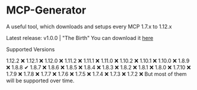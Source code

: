 # MCP-Generator
A useful tool, which downloads and setups every MCP 1.7.x to 1.12.x

Latest release: v1.0.0 | "The Birth"
You can download it [here](https://github.com/TomJuri/MCP-Generator/releases/download/v1.0.0/MCP-Generator-1.0.0.bat)

Supported Versions

1.12.2 ❌
1.12.1 ❌
1.12.0 ❌
1.11.2 ❌
1.11.1 ❌
1.11.0 ❌
1.10.2 ❌
1.10.1 ❌
1.10.0 ❌
1.8.9 ❌
1.8.8 ✔
1.8.7 ❌
1.8.6 ❌
1.8.5 ❌
1.8.4 ❌
1.8.3 ❌
1.8.2 ❌
1.8.1 ❌
1.8.0 ❌
1.7.10 ❌
1.7.9 ❌
1.7.8 ❌
1.7.7 ❌
1.7.6 ❌
1.7.5 ❌
1.7.4 ❌
1.7.3 ❌
1.7.2 ❌
But most of them will be supported over time.